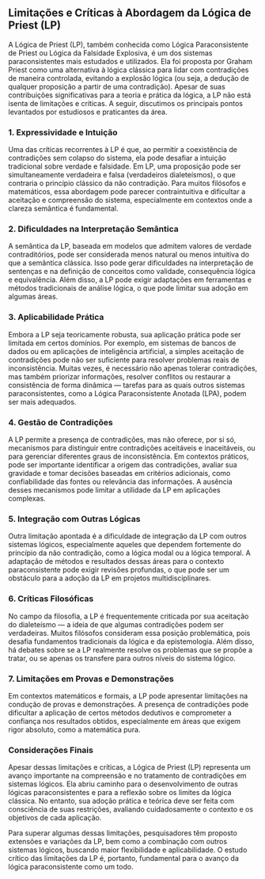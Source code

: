 
## Limitações e Críticas à Abordagem da Lógica de Priest (LP)

A Lógica de Priest (LP), também conhecida como Lógica Paraconsistente de Priest ou Lógica da Falsidade Explosiva, é um dos sistemas paraconsistentes mais estudados e utilizados. Ela foi proposta por Graham Priest como uma alternativa à lógica clássica para lidar com contradições de maneira controlada, evitando a explosão lógica (ou seja, a dedução de qualquer proposição a partir de uma contradição). Apesar de suas contribuições significativas para a teoria e prática da lógica, a LP não está isenta de limitações e críticas. A seguir, discutimos os principais pontos levantados por estudiosos e praticantes da área.

### 1. **Expressividade e Intuição**

Uma das críticas recorrentes à LP é que, ao permitir a coexistência de contradições sem colapso do sistema, ela pode desafiar a intuição tradicional sobre verdade e falsidade. Em LP, uma proposição pode ser simultaneamente verdadeira e falsa (verdadeiros dialeteísmos), o que contraria o princípio clássico da não contradição. Para muitos filósofos e matemáticos, essa abordagem pode parecer contraintuitiva e dificultar a aceitação e compreensão do sistema, especialmente em contextos onde a clareza semântica é fundamental.

### 2. **Dificuldades na Interpretação Semântica**

A semântica da LP, baseada em modelos que admitem valores de verdade contraditórios, pode ser considerada menos natural ou menos intuitiva do que a semântica clássica. Isso pode gerar dificuldades na interpretação de sentenças e na definição de conceitos como validade, consequência lógica e equivalência. Além disso, a LP pode exigir adaptações em ferramentas e métodos tradicionais de análise lógica, o que pode limitar sua adoção em algumas áreas.

### 3. **Aplicabilidade Prática**

Embora a LP seja teoricamente robusta, sua aplicação prática pode ser limitada em certos domínios. Por exemplo, em sistemas de bancos de dados ou em aplicações de inteligência artificial, a simples aceitação de contradições pode não ser suficiente para resolver problemas reais de inconsistência. Muitas vezes, é necessário não apenas tolerar contradições, mas também priorizar informações, resolver conflitos ou restaurar a consistência de forma dinâmica — tarefas para as quais outros sistemas paraconsistentes, como a Lógica Paraconsistente Anotada (LPA), podem ser mais adequados.

### 4. **Gestão de Contradições**

A LP permite a presença de contradições, mas não oferece, por si só, mecanismos para distinguir entre contradições aceitáveis e inaceitáveis, ou para gerenciar diferentes graus de inconsistência. Em contextos práticos, pode ser importante identificar a origem das contradições, avaliar sua gravidade e tomar decisões baseadas em critérios adicionais, como confiabilidade das fontes ou relevância das informações. A ausência desses mecanismos pode limitar a utilidade da LP em aplicações complexas.

### 5. **Integração com Outras Lógicas**

Outra limitação apontada é a dificuldade de integração da LP com outros sistemas lógicos, especialmente aqueles que dependem fortemente do princípio da não contradição, como a lógica modal ou a lógica temporal. A adaptação de métodos e resultados dessas áreas para o contexto paraconsistente pode exigir revisões profundas, o que pode ser um obstáculo para a adoção da LP em projetos multidisciplinares.

### 6. **Críticas Filosóficas**

No campo da filosofia, a LP é frequentemente criticada por sua aceitação do dialeteísmo — a ideia de que algumas contradições podem ser verdadeiras. Muitos filósofos consideram essa posição problemática, pois desafia fundamentos tradicionais da lógica e da epistemologia. Além disso, há debates sobre se a LP realmente resolve os problemas que se propõe a tratar, ou se apenas os transfere para outros níveis do sistema lógico.

### 7. **Limitações em Provas e Demonstrações**

Em contextos matemáticos e formais, a LP pode apresentar limitações na condução de provas e demonstrações. A presença de contradições pode dificultar a aplicação de certos métodos dedutivos e comprometer a confiança nos resultados obtidos, especialmente em áreas que exigem rigor absoluto, como a matemática pura.



### **Considerações Finais**

Apesar dessas limitações e críticas, a Lógica de Priest (LP) representa um avanço importante na compreensão e no tratamento de contradições em sistemas lógicos. Ela abriu caminho para o desenvolvimento de outras lógicas paraconsistentes e para a reflexão sobre os limites da lógica clássica. No entanto, sua adoção prática e teórica deve ser feita com consciência de suas restrições, avaliando cuidadosamente o contexto e os objetivos de cada aplicação.

Para superar algumas dessas limitações, pesquisadores têm proposto extensões e variações da LP, bem como a combinação com outros sistemas lógicos, buscando maior flexibilidade e aplicabilidade. O estudo crítico das limitações da LP é, portanto, fundamental para o avanço da lógica paraconsistente como um todo.

